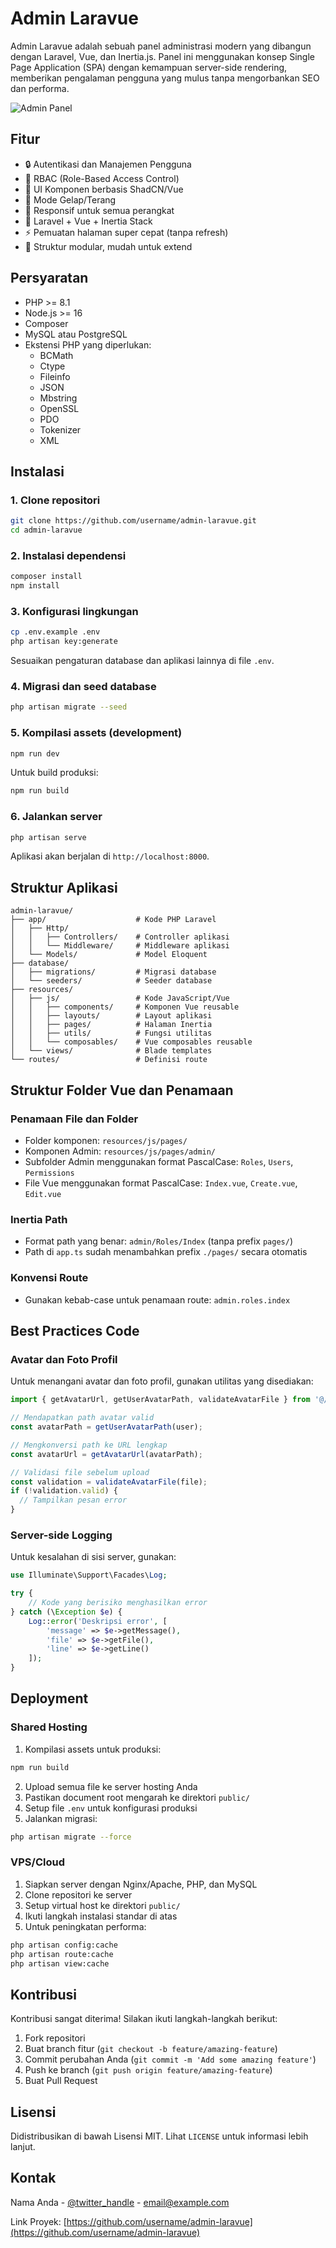 # Admin Laravue

Admin Laravue adalah sebuah panel administrasi modern yang dibangun dengan Laravel, Vue, dan Inertia.js. Panel ini menggunakan konsep Single Page Application (SPA) dengan kemampuan server-side rendering, memberikan pengalaman pengguna yang mulus tanpa mengorbankan SEO dan performa.

![Admin Panel](https://via.placeholder.com/1200x600?text=Admin+Laravue+Dashboard)

## Fitur

- 🔒 Autentikasi dan Manajemen Pengguna
- 👮 RBAC (Role-Based Access Control)
- 🎨 UI Komponen berbasis ShadCN/Vue
- 🌙 Mode Gelap/Terang
- 📱 Responsif untuk semua perangkat
- 🚀 Laravel + Vue + Inertia Stack
- ⚡ Pemuatan halaman super cepat (tanpa refresh)
- 🧩 Struktur modular, mudah untuk extend

## Persyaratan

- PHP >= 8.1
- Node.js >= 16
- Composer
- MySQL atau PostgreSQL
- Ekstensi PHP yang diperlukan:
  - BCMath
  - Ctype
  - Fileinfo
  - JSON
  - Mbstring
  - OpenSSL
  - PDO
  - Tokenizer
  - XML

## Instalasi

### 1. Clone repositori

```bash
git clone https://github.com/username/admin-laravue.git
cd admin-laravue
```

### 2. Instalasi dependensi

```bash
composer install
npm install
```

### 3. Konfigurasi lingkungan

```bash
cp .env.example .env
php artisan key:generate
```

Sesuaikan pengaturan database dan aplikasi lainnya di file `.env`.

### 4. Migrasi dan seed database

```bash
php artisan migrate --seed
```

### 5. Kompilasi assets (development)

```bash
npm run dev
```

Untuk build produksi:

```bash
npm run build
```

### 6. Jalankan server

```bash
php artisan serve
```

Aplikasi akan berjalan di `http://localhost:8000`.

## Struktur Aplikasi

```
admin-laravue/
├── app/                    # Kode PHP Laravel
│   ├── Http/
│   │   ├── Controllers/    # Controller aplikasi
│   │   └── Middleware/     # Middleware aplikasi
│   └── Models/             # Model Eloquent
├── database/
│   ├── migrations/         # Migrasi database
│   └── seeders/            # Seeder database
├── resources/
│   ├── js/                 # Kode JavaScript/Vue
│   │   ├── components/     # Komponen Vue reusable
│   │   ├── layouts/        # Layout aplikasi
│   │   ├── pages/          # Halaman Inertia
│   │   ├── utils/          # Fungsi utilitas
│   │   └── composables/    # Vue composables reusable
│   └── views/              # Blade templates
└── routes/                 # Definisi route
```

## Struktur Folder Vue dan Penamaan

### Penamaan File dan Folder
- Folder komponen: `resources/js/pages/`
- Komponen Admin: `resources/js/pages/admin/`
- Subfolder Admin menggunakan format PascalCase: `Roles`, `Users`, `Permissions`
- File Vue menggunakan format PascalCase: `Index.vue`, `Create.vue`, `Edit.vue`

### Inertia Path
- Format path yang benar: `admin/Roles/Index` (tanpa prefix `pages/`)
- Path di `app.ts` sudah menambahkan prefix `./pages/` secara otomatis

### Konvensi Route
- Gunakan kebab-case untuk penamaan route: `admin.roles.index`

## Best Practices Code

### Avatar dan Foto Profil
Untuk menangani avatar dan foto profil, gunakan utilitas yang disediakan:

```js
import { getAvatarUrl, getUserAvatarPath, validateAvatarFile } from '@/utils/avatarUtils';

// Mendapatkan path avatar valid
const avatarPath = getUserAvatarPath(user);

// Mengkonversi path ke URL lengkap
const avatarUrl = getAvatarUrl(avatarPath);

// Validasi file sebelum upload
const validation = validateAvatarFile(file);
if (!validation.valid) {
  // Tampilkan pesan error
}
```

### Server-side Logging
Untuk kesalahan di sisi server, gunakan:

```php
use Illuminate\Support\Facades\Log;

try {
    // Kode yang berisiko menghasilkan error
} catch (\Exception $e) {
    Log::error('Deskripsi error', [
        'message' => $e->getMessage(),
        'file' => $e->getFile(),
        'line' => $e->getLine()
    ]);
}
```

## Deployment

### Shared Hosting

1. Kompilasi assets untuk produksi:
```bash
npm run build
```

2. Upload semua file ke server hosting Anda
3. Pastikan document root mengarah ke direktori `public/`
4. Setup file `.env` untuk konfigurasi produksi
5. Jalankan migrasi:
```bash
php artisan migrate --force
```

### VPS/Cloud

1. Siapkan server dengan Nginx/Apache, PHP, dan MySQL
2. Clone repositori ke server
3. Setup virtual host ke direktori `public/`
4. Ikuti langkah instalasi standar di atas
5. Untuk peningkatan performa:
```bash
php artisan config:cache
php artisan route:cache
php artisan view:cache
```

## Kontribusi

Kontribusi sangat diterima! Silakan ikuti langkah-langkah berikut:

1. Fork repositori
2. Buat branch fitur (`git checkout -b feature/amazing-feature`)
3. Commit perubahan Anda (`git commit -m 'Add some amazing feature'`)
4. Push ke branch (`git push origin feature/amazing-feature`)
5. Buat Pull Request

## Lisensi

Didistribusikan di bawah Lisensi MIT. Lihat `LICENSE` untuk informasi lebih lanjut.

## Kontak

Nama Anda - [@twitter_handle](https://twitter.com/twitter_handle) - email@example.com

Link Proyek: [https://github.com/username/admin-laravue](https://github.com/username/admin-laravue) 